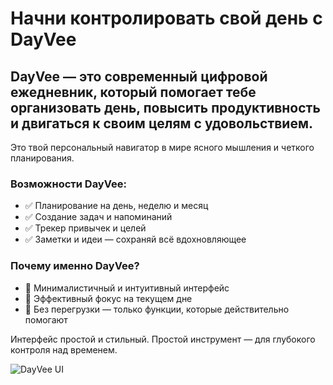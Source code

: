 # Начни контролировать свой день с DayVee

## DayVee — это современный цифровой ежедневник, который помогает тебе организовать день, повысить продуктивность и двигаться к своим целям с удовольствием.  
Это твой персональный навигатор в мире ясного мышления и четкого планирования.

### Возможности DayVee:

- ✅ Планирование на день, неделю и месяц  
- ✅ Создание задач и напоминаний  
- ✅ Трекер привычек и целей  
- ✅ Заметки и идеи — сохраняй всё вдохновляющее

### Почему именно DayVee?

- 🎯 Минималистичный и интуитивный интерфейс  
- 📅 Эффективный фокус на текущем дне  
- 🚀 Без перегрузки — только функции, которые действительно помогают

Интерфейс простой и стильный.
Простой инструмент — для глубокого контроля над временем.

![DayVee UI]([https://disk.yandex.ru/i/whCekXTK5dkmrQ](https://disk.yandex.ru/i/whCekXTK5dkmrQ))
